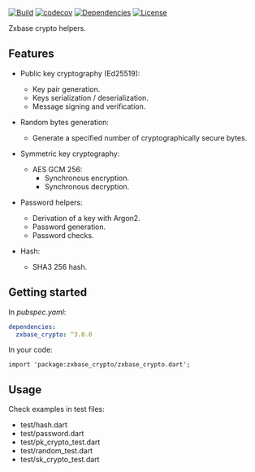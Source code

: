 <!-- 
This README describes the package. If you publish this package to pub.dev,
this README's contents appear on the landing page for your package.

For information about how to write a good package README, see the guide for
[writing package pages](https://dart.dev/guides/libraries/writing-package-pages). 

For general information about developing packages, see the Dart guide for
[creating packages](https://dart.dev/guides/libraries/create-library-packages)
and the Flutter guide for
[developing packages and plugins](https://flutter.dev/developing-packages). 
-->

[![Build](https://github.com/zxbase/zxbase_crypto/actions/workflows/build.yml/badge.svg)](https://github.com/zxbase/zxbase_crypto/actions/workflows/build.yml)
[![codecov](https://codecov.io/gh/zxbase/zxbase_crypto/branch/main/graph/badge.svg?token=5GEZHD3E6W)](https://codecov.io/gh/zxbase/zxbase_crypto)
[![Dependencies](https://github.com/zxbase/zxbase_crypto/actions/workflows/dependencies.yml/badge.svg)](https://github.com/zxbase/zxbase_crypto/actions/workflows/dependencies.yml)
[![License](https://img.shields.io/badge/License-Apache_2.0-blue.svg)](https://opensource.org/licenses/Apache-2.0)

Zxbase crypto helpers.

## Features

* Public key cryptography (Ed25519):
  * Key pair generation.
  * Keys serialization / deserialization.
  * Message signing and verification.

* Random bytes generation:
  * Generate a specified number of cryptographically secure bytes.

* Symmetric key cryptography:
  * AES GCM 256:
    * Synchronous encryption.
    * Synchronous decryption.

* Password helpers:
  * Derivation of a key with Argon2.
  * Password generation.
  * Password checks.

* Hash:
  * SHA3 256 hash.

## Getting started
In _pubspec.yaml_:
```yaml
dependencies:
  zxbase_crypto: ^3.0.0
```

In your code:
```
import 'package:zxbase_crypto/zxbase_crypto.dart';
```

## Usage

Check examples in test files:
  * test/hash.dart  
  * test/password.dart
  * test/pk_crypto_test.dart
  * test/random_test.dart
  * test/sk_crypto_test.dart
